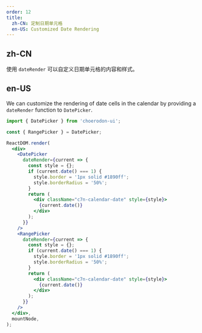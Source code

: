 ```yaml
---
order: 12
title:
  zh-CN: 定制日期单元格
  en-US: Customized Date Rendering
---
```


## zh-CN

使用 `dateRender` 可以自定义日期单元格的内容和样式。

## en-US

We can customize the rendering of date cells in the calendar by providing a `dateRender` function to `DatePicker`.

```jsx
import { DatePicker } from 'choerodon-ui';

const { RangePicker } = DatePicker;

ReactDOM.render(
  <div>
    <DatePicker
      dateRender={current => {
        const style = {};
        if (current.date() === 1) {
          style.border = '1px solid #1890ff';
          style.borderRadius = '50%';
        }
        return (
          <div className="c7n-calendar-date" style={style}>
            {current.date()}
          </div>
        );
      }}
    />
    <RangePicker
      dateRender={current => {
        const style = {};
        if (current.date() === 1) {
          style.border = '1px solid #1890ff';
          style.borderRadius = '50%';
        }
        return (
          <div className="c7n-calendar-date" style={style}>
            {current.date()}
          </div>
        );
      }}
    />
  </div>,
  mountNode,
);
```

